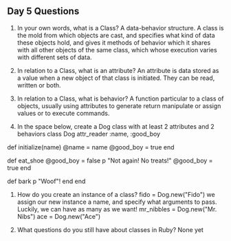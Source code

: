 ## Day 5 Questions

1. In your own words, what is a Class?
A data-behavior structure.
A class is the mold from which objects are cast, and specifies what kind of data these objects hold, and gives it methods of behavior which it shares with all other objects of the same class, which whose execution varies with different sets of data.

1. In relation to a Class, what is an attribute?
An attribute is data stored as a value when a new object of that class is initiated. They can be read, written or both.

1. In relation to a Class, what is behavior?
A function particular to a class of objects, usually using attributes to generate return manipulate or assign values or to execute commands.

1. In the space below, create a Dog class with at least 2 attributes and 2 behaviors
class Dog
  attr_reader :name, :good_boy

  def initialize(name)
  @name = name
  @good_boy = true
  end

  def eat_shoe
    @good_boy = false
    p "Not again! No treats!"
    @good_boy = true
  end

  def bark
    p "Woof"!
  end
end

1. How do you create an instance of a class?
fido = Dog.new("Fido")
we assign our new instance a name, and specify what arguments to pass.
Luckily, we can have as many as we want!
mr_nibbles = Dog.new("Mr. Nibs")
ace = Dog.new("Ace")

1. What questions do you still have about classes in Ruby?
None yet
